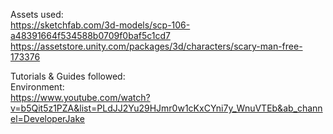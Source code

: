 Assets used:\
https://sketchfab.com/3d-models/scp-106-a48391664f534588b0709f0baf5c1cd7 
\
https://assetstore.unity.com/packages/3d/characters/scary-man-free-173376

Tutorials & Guides followed:\
Environment:\
https://www.youtube.com/watch?v=b5Qit5z1PZA&list=PLdJJ2Yu29HJmr0w1cKxCYni7y_WnuVTEb&ab_channel=DeveloperJake
